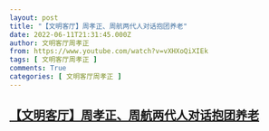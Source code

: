 ```yaml
---
layout: post
title: "【文明客厅】周孝正、周航两代人对话抱团养老"
date: 2022-06-11T21:31:45.000Z
author: 文明客厅周孝正
from: https://www.youtube.com/watch?v=vXHXoQiXIEk
tags: [ 文明客厅周孝正 ]
comments: True
categories: [ 文明客厅周孝正 ]
---
```

<!--1654983105000-->
[【文明客厅】周孝正、周航两代人对话抱团养老](https://www.youtube.com/watch?v=vXHXoQiXIEk)
------

<div>

</div>
